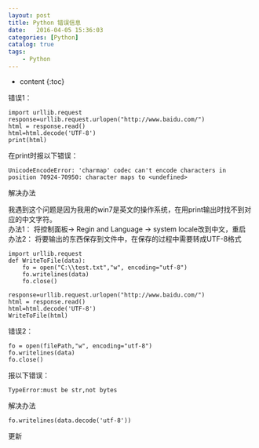 ```yaml
---
layout: post
title: Python 错误信息
date:   2016-04-05 15:36:03
categories: [Python]
catalog: true
tags: 
    - Python
---
```


* content
{:toc}

错误1：   

	import urllib.request
	response=urllib.request.urlopen("http://www.baidu.com/")
	html = response.read()
	html=html.decode('UTF-8')
	print(html)

在print时报以下错误：   

	UnicodeEncodeError: 'charmap' codec can't encode characters in position 70924-70950: character maps to <undefined>

解决办法   

我遇到这个问题是因为我用的win7是英文的操作系统，在用print输出时找不到对应的中文字符。   
办法1： 将控制面板-> Regin and Language -> system locale改到中文，重启   
办法2： 将要输出的东西保存到文件中，在保存的过程中需要转成UTF-8格式   

	
	import urllib.request
	def WriteToFile(data):
		fo = open("C:\\test.txt","w", encoding="utf-8")
		fo.writelines(data)
		fo.close()
	
	response=urllib.request.urlopen("http://www.baidu.com/")
	html = response.read()
	html=html.decode('UTF-8')
	WriteToFile(html)
	
错误2：   

	fo = open(filePath,"w", encoding="utf-8")
	fo.writelines(data)
	fo.close()

报以下错误：   

	TypeError:must be str,not bytes

解决办法   

	fo.writelines(data.decode('utf-8'))
	
更新